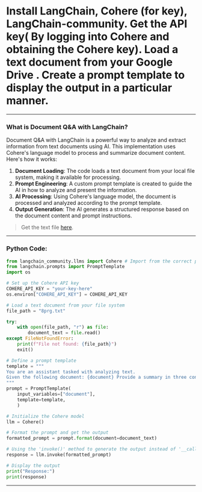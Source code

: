 # Install LangChain, Cohere (for key), LangChain-community. Get the API key( By logging into Cohere and obtaining the Cohere key). Load a text document from your Google Drive . Create a prompt template to display the output in a particular manner.

---

### What is Document Q&A with LangChain?

Document Q&A with LangChain is a powerful way to analyze and extract information from text documents using AI. This implementation uses Cohere's language model to process and summarize document content. Here's how it works:

1. **Document Loading**: The code loads a text document from your local file system, making it available for processing.
2. **Prompt Engineering**: A custom prompt template is created to guide the AI in how to analyze and present the information.
3. **AI Processing**: Using Cohere's language model, the document is processed and analyzed according to the prompt template.
4. **Output Generation**: The AI generates a structured response based on the document content and prompt instructions.

> Get the text file [here](https://violetto-rose.github.io/Gen-AI/public/resources/8prg.txt).

---

### Python Code:

```python
from langchain_community.llms import Cohere # Import from the correct package
from langchain.prompts import PromptTemplate
import os

# Set up the Cohere API key
COHERE_API_KEY = "your-key-here"
os.environ["COHERE_API_KEY"] = COHERE_API_KEY

# Load a text document from your file system
file_path = "8prg.txt"

try:
	with open(file_path, "r") as file:
		document_text = file.read()
except FileNotFoundError:
	print(f"File not found: {file_path}")
	exit()

# Define a prompt template
template = """
You are an assistant tasked with analyzing text.
Given the following document: {document} Provide a summary in three concise bullet points:
"""
prompt = PromptTemplate(
	input_variables=["document"],
	template=template,
	)

# Initialize the Cohere model
llm = Cohere()

# Format the prompt and get the output
formatted_prompt = prompt.format(document=document_text)

# Using the 'invoke()' method to generate the output instead of '__call_'
response = llm.invoke(formatted_prompt)

# Display the output
print("Response:")
print(response)
```

---
